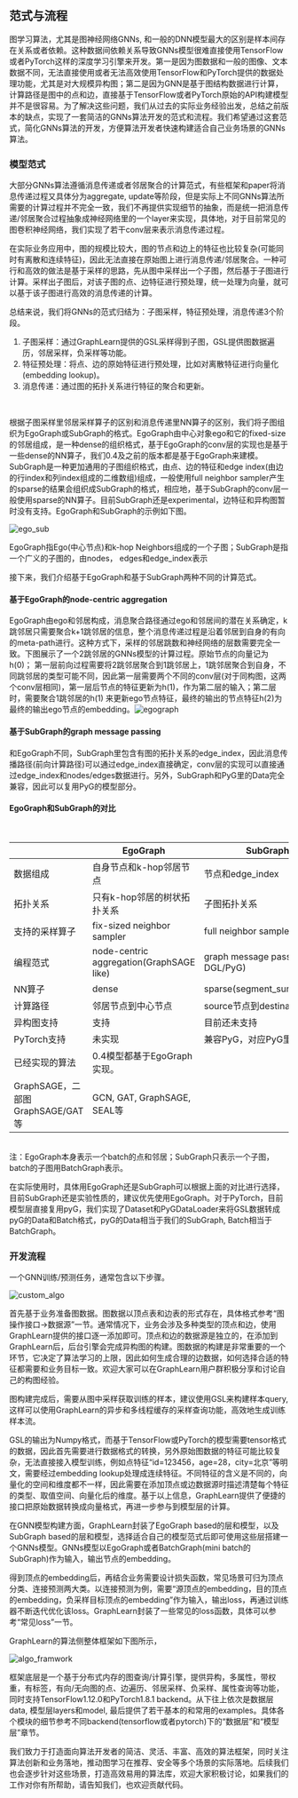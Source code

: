 ## 范式与流程

图学习算法，尤其是图神经网络GNNs, 和一般的DNN模型最大的区别是样本间存在关系或者依赖。这种数据间依赖关系导致GNNs模型很难直接使用TensorFlow或者PyTorch这样的深度学习引擎来开发。第一是因为图数据和一般的图像、文本数据不同，无法直接使用或者无法高效使用TensorFlow和PyTorch提供的数据处理功能，尤其是对大规模异构图；第二是因为GNN是基于图结构数据进行计算，计算路径是图中的点和边，直接基于TensorFlow或者PyTorch原始的API构建模型并不是很容易。为了解决这些问题，我们从过去的实际业务经验出发，总结之前版本的缺点，实现了一套简洁的GNNs算法开发的范式和流程。我们希望通过这套范式，简化GNNs算法的开发，方便算法开发者快速构建适合自己业务场景的GNNs算法。




### 模型范式
大部分GNNs算法遵循消息传递或者邻居聚合的计算范式，有些框架和paper将消息传递过程又具体分为aggregate, update等阶段，但是实际上不同GNNs算法所需要的计算过程并不完全一致，我们不再提供实现细节的抽象，而是统一把消息传递/邻居聚合过程抽象成神经网络里的一个layer来实现，具体地，对于目前常见的图卷积神经网络，我们实现了若干conv层来表示消息传递过程。
​

在实际业务应用中，图的规模比较大，图的节点和边上的特征也比较复杂(可能同时有离散和连续特征)，因此无法直接在原始图上进行消息传递/邻居聚合。一种可行和高效的做法是基于采样的思路，先从图中采样出一个子图，然后基于子图进行计算。采样出子图后，对该子图的点、边特征进行预处理，统一处理为向量，就可以基于该子图进行高效的消息传递的计算。
​

总结来说，我们将GNNs的范式归结为：子图采样，特征预处理，消息传递3个阶段。

1. 子图采样：通过GraphLearn提供的GSL采样得到子图，GSL提供图数据遍历，邻居采样，负采样等功能。
1. 特征预处理：将点、边的原始特征进行预处理，比如对离散特征进行向量化(embedding lookup)。
1. 消息传递：通过图的拓扑关系进行特征的聚合和更新。

​

根据子图采样里邻居采样算子的区别和消息传递里NN算子的区别，我们将子图组织为EgoGraph或SubGraph的格式。EgoGraph由中心对象ego和它的fixed-size的邻居组成，是一种dense的组织格式，基于EgoGraph的conv层的实现也是基于一些dense的NN算子，我们0.4及之前的版本都是基于EgoGraph来建模。SubGraph是一种更加通用的子图组织格式，由点、边的特征和edge index(由边的行index和列index组成的二维数组)组成，一般使用full neighbor sampler产生的sparse的结果会组织成SubGraph的格式，相应地，基于SubGraph的conv层一般使用sparse的NN算子。目前SubGraph还是experimental，边特征和异构图暂时没有支持。EgoGraph和SubGraph的示例如下图。

![ego_sub](../images/ego_sub.png)

EgoGraph指Ego(中心节点)和k-hop Neighbors组成的一个子图；SubGraph是指一个广义的子图的，由nodes， edges和edge_index表示
 
接下来，我们介绍基于EgoGraph和基于SubGraph两种不同的计算范式。
​

#### 基于EgoGraph的node-centric aggregation
EgoGraph由ego和邻居构成，消息聚合路径通过ego和邻居间的潜在关系确定，k跳邻居只需要聚合k+1跳邻居的信息，整个消息传递过程是沿着邻居到自身的有向的meta-path进行。这种方式下，采样的邻居跳数和神经网络的层数需要完全一致。下图展示了一个2跳邻居的GNNs模型的计算过程。原始节点的向量记为h(0)； 第一层前向过程需要将2跳邻居聚合到1跳邻居上，1跳邻居聚合到自身，不同跳邻居的类型可能不同，因此第一层需要两个不同的conv层(对于同构图，这两个conv层相同)，第一层后节点的特征更新为h(1)，作为第二层的输入；第二层时，需要聚合1跳邻居的h(1) 来更新ego节点特征，最终的输出的节点特征h(2)为最终的输出ego节点的embedding。
​
![egograph](../images/egograph.png)
​

#### 基于SubGraph的graph message passing
和EgoGraph不同，SubGraph里包含有图的拓扑关系的edge_index，因此消息传播路径(前向计算路径)可以通过edge_index直接确定，conv层的实现可以直接通过edge_index和nodes/edges数据进行。另外，SubGraph和PyG里的Data完全兼容，因此可以复用PyG的模型部分。


#### EgoGraph和SubGraph的对比
<br />

|  | EgoGraph | SubGraph |
| --- | --- | --- |
| 数据组成 | 自身节点和k-hop邻居节点 | 节点和edge_index |
| 拓扑关系 | 只有k-hop邻居的树状拓扑关系 | 子图拓扑关系 |
| 支持的采样算子 | fix-sized neighbor sampler | full neighbor sampler |
| 编程范式 | node-centric aggregation(GraphSAGE like) | graph message passing(like DGL/PyG) |
| NN算子 | dense | sparse(segment_sum/mean...) |
| 计算路径 | 邻居节点到中心节点 | source节点到destination节点 |
| 异构图支持 | 支持 | 目前还未支持 |
| PyTorch支持 | 未实现 | 兼容PyG，对应PyG里的Data |
| 已经实现的算法 | 0.4模型都基于EgoGraph实现。
GraphSAGE，二部图GraphSAGE/GAT等 | GCN, GAT, GraphSAGE, SEAL等 |

<br />
注：EgoGraph本身表示一个batch的点和邻居；SubGraph只表示一个子图，batch的子图用BatchGraph表示。


在实际使用时，具体用EgoGraph还是SubGraph可以根据上面的对比进行选择，目前SubGraph还是实验性质的，建议优先使用EgoGraph。对于PyTorch，目前模型层直接复用pyG，我们实现了Dataset和PyGDataLoader来将GSL数据转成pyG的Data和Batch格式，pyG的Data相当于我们的SubGraph, Batch相当于BatchGraph。


### 开发流程


一个GNN训练/预测任务，通常包含以下步骤。

![custom_algo](../images/custom_algo.png)

首先基于业务准备图数据。图数据以顶点表和边表的形式存在，具体格式参考“图操作接口->数据源”一节。通常情况下，业务会涉及多种类型的顶点和边，使用GraphLearn提供的接口逐一添加即可。顶点和边的数据源是独立的，在添加到GraphLearn后，后台引擎会完成异构图的构建。图数据的构建是非常重要的一个环节，它决定了算法学习的上限，因此如何生成合理的边数据，如何选择合适的特征都需要和业务目标一致。欢迎大家可以在GraphLearn用户群积极分享和讨论自己的构图经验。


图构建完成后，需要从图中采样获取训练的样本，建议使用GSL来构建样本query, 这样可以使用GraphLearn的异步和多线程缓存的采样查询功能，高效地生成训练样本流。


GSL的输出为Numpy格式，而基于TensorFlow或PyTorch的模型需要tensor格式的数据，因此首先需要进行数据格式的转换，另外原始图数据的特征可能比较复杂，无法直接接入模型训练，例如点特征“id=123456，age=28，city=北京”等明文，需要经过embedding lookup处理成连续特征。不同特征的含义是不同的，向量化的空间和维度都不一样，因此需要在添加顶点或边数据源时描述清楚每个特征的类型、取值空间、向量化后的维度。基于以上信息，GraphLearn提供了便捷的接口把原始数据转换成向量格式，再进一步参与到模型层的计算。
​

在GNN模型构建方面，GraphLearn封装了EgoGraph based的层和模型，以及SubGraph based的层和模型，选择适合自己的模型范式后即可使用这些层搭建一个GNNs模型。GNNs模型以EgoGraph或者BatchGraph(mini batch的SubGraph)作为输入，输出节点的embedding。


得到顶点的embedding后，再结合业务需要设计损失函数，常见场景可归为顶点分类、连接预测两大类。以连接预测为例，需要“源顶点的embedding，目的顶点的embedding，负采样目标顶点的embedding”作为输入，输出loss，再通过训练器不断迭代优化该loss。GraphLearn封装了一些常见的loss函数，具体可以参考“常见loss”一节。
​

GraphLearn的算法侧整体框架如下图所示，

![algo_framwork](../images/algo_framwork.png)


框架底层是一个基于分布式内存的图查询/计算引擎，提供异构，多属性，带权重，有标签，有向/无向图的点、边遍历、邻居采样、负采样、属性查询等功能，同时支持TensorFlow1.12.0和PyTorch1.8.1 backend。从下往上依次是数据层data, 模型层layers和model, 最后提供了若干基本的和常用的examples。具体各个模块的细节参考不同backend(tensorflow或者pytorch)下的“数据层”和“模型层”章节。
​

我们致力于打造面向算法开发者的简洁、灵活、丰富、高效的算法框架，同时关注算法创新和业务落地，推动图学习在推荐、安全等多个场景的实际落地。后续我们也会逐步针对这些场景，打造高效易用的算法库，欢迎大家积极讨论，如果我们的工作对你有所帮助，请告知我们，也欢迎贡献代码。
